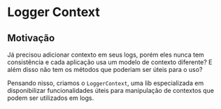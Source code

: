 # Logger Context

## Motivação

Já precisou adicionar contexto em seus logs, porém eles nunca tem consistência e cada aplicação usa um modelo de contexto diferente? E além disso não tem os métodos que poderiam ser úteis para o uso?

Pensando nisso, criamos o `LoggerContext`, uma lib especializada em disponibilizar funcionalidades úteis para manipulação de contextos que podem ser utilizados em logs.
